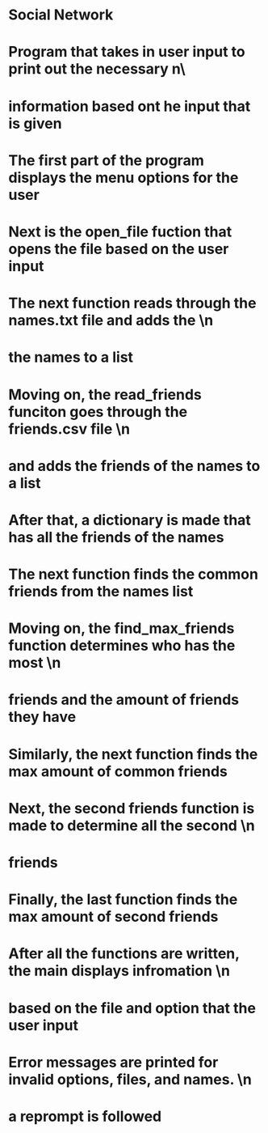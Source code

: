# Social Network

#    Program that takes in user input to print out the necessary n\
#    information based ont he input that is given
#
#    The first part of the program displays the menu options for the user
#
#    Next is the open_file fuction that opens the file based on the user input
#
#    The next function reads through the names.txt file and adds the \n
#    the names to a list
#
#    Moving on, the read_friends funciton goes through the friends.csv file \n
#    and adds the friends of the names to a list
#
#    After that, a dictionary is made that has all the friends of the names
# 
#    The next function finds the common friends from the names list
# 
#    Moving on, the find_max_friends function determines who has the most \n
#    friends and the amount of friends they have
# 
#    Similarly, the next function finds the max amount of common friends
# 
#    Next, the second friends function is made to determine all the second \n
#    friends
# 
#    Finally, the last function finds the max amount of second friends
# 
#    After all the functions are written, the main displays infromation \n
#    based on the file and option that the user input
# 
#    Error messages are printed for invalid options, files, and names. \n
#    a reprompt is followed 
